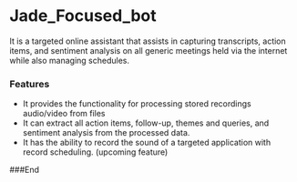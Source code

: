 # Jade_Focused_bot
It is a targeted online assistant that assists in capturing transcripts, action items, and sentiment analysis on all generic meetings held via the internet while also managing schedules.
### Features

- It provides the functionality for processing stored recordings audio/video from files
- It can extract all action items, follow-up, themes and queries, and sentiment analysis from the processed data.
- It has the ability to record the sound of a targeted application with record scheduling. (upcoming feature)


###End
